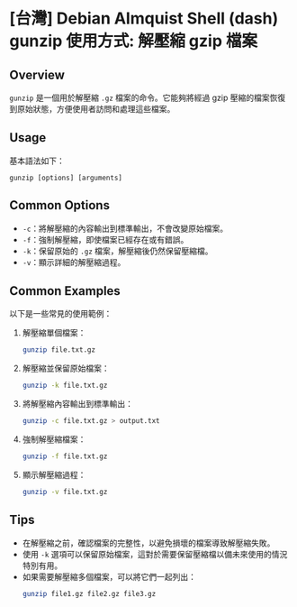 # [台灣] Debian Almquist Shell (dash) gunzip 使用方式: 解壓縮 gzip 檔案

## Overview
`gunzip` 是一個用於解壓縮 `.gz` 檔案的命令。它能夠將經過 gzip 壓縮的檔案恢復到原始狀態，方便使用者訪問和處理這些檔案。

## Usage
基本語法如下：
```
gunzip [options] [arguments]
```

## Common Options
- `-c`：將解壓縮的內容輸出到標準輸出，不會改變原始檔案。
- `-f`：強制解壓縮，即使檔案已經存在或有錯誤。
- `-k`：保留原始的 `.gz` 檔案，解壓縮後仍然保留壓縮檔。
- `-v`：顯示詳細的解壓縮過程。

## Common Examples
以下是一些常見的使用範例：

1. 解壓縮單個檔案：
   ```bash
   gunzip file.txt.gz
   ```

2. 解壓縮並保留原始檔案：
   ```bash
   gunzip -k file.txt.gz
   ```

3. 將解壓縮內容輸出到標準輸出：
   ```bash
   gunzip -c file.txt.gz > output.txt
   ```

4. 強制解壓縮檔案：
   ```bash
   gunzip -f file.txt.gz
   ```

5. 顯示解壓縮過程：
   ```bash
   gunzip -v file.txt.gz
   ```

## Tips
- 在解壓縮之前，確認檔案的完整性，以避免損壞的檔案導致解壓縮失敗。
- 使用 `-k` 選項可以保留原始檔案，這對於需要保留壓縮檔以備未來使用的情況特別有用。
- 如果需要解壓縮多個檔案，可以將它們一起列出：
  ```bash
  gunzip file1.gz file2.gz file3.gz
  ```